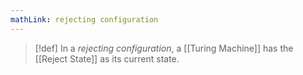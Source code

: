 ```yaml
---
mathLink: rejecting configuration
---
```

>[!def]
>In a *rejecting configuration*, a [[Turing Machine]] has the [[Reject State]] as its current state.

